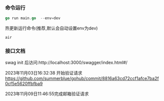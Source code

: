 ### 命令运行
```go
go run main.go  --env=dev
```
热更新运行命令(推荐,默认会自动设置env为dev)
```go
air
```
### 接口文档

swag init 后访问:http://localhost:3000/swagger/index.html#/

2023年11月03日16:32:38 开始验证请求
https://github.com/summerblue/gohub/commit/8816a63cd72ccf1afce7ba2f0cf5e5620ffbfba9

2023年11月09日11:46:55完成邮箱验证请求